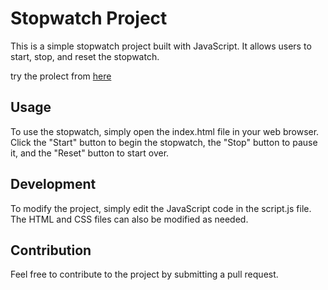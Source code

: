 # Stopwatch Project

This is a simple stopwatch project built with JavaScript. It allows users to start, stop, and reset the stopwatch.

try the prolect from [here](https://esraasyam.github.io/StopWatchProject/)

## Usage

To use the stopwatch, simply open the index.html file in your web browser. Click the "Start" button to begin the stopwatch, the "Stop" button to pause it, and the "Reset" button to start over.

## Development

To modify the project, simply edit the JavaScript code in the script.js file. The HTML and CSS files can also be modified as needed.

## Contribution

Feel free to contribute to the project by submitting a pull request.
